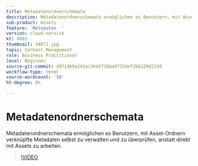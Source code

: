 ```yaml
---
title: Metadatenordnerschemata
description: Metadatenordnerschemata ermöglichen es Benutzern, mit Asset-Ordnern verknüpfte Metadaten selbst zu verwalten und zu überprüfen, anstatt direkt mit Assets zu arbeiten.
sub-product: Assets
feature: 'Metadaten  '
version: cloud-service
kt: 4983
thumbnail: 34071.jpg
topic: Content Management
role: Business Practitioner
level: Beginner
source-git-commit: d9714b9a291ec3ee5f3dba9723de72bb120d2149
workflow-type: tm+mt
source-wordcount: '50'
ht-degree: 8%

---
```



# Metadatenordnerschemata

Metadatenordnerschemata ermöglichen es Benutzern, mit Asset-Ordnern verknüpfte Metadaten selbst zu verwalten und zu überprüfen, anstatt direkt mit Assets zu arbeiten.

>[!VIDEO](https://video.tv.adobe.com/v/34071/?quality=12&learn=on&hidetitle=true)
